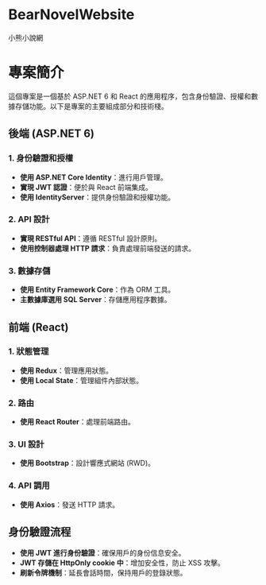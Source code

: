 # BearNovelWebsite
小熊小說網

# 專案簡介

這個專案是一個基於 ASP.NET 6 和 React 的應用程序，包含身份驗證、授權和數據存儲功能。以下是專案的主要組成部分和技術棧。

## 後端 (ASP.NET 6)

### 1. 身份驗證和授權
- **使用 ASP.NET Core Identity**：進行用戶管理。
- **實現 JWT 認證**：便於與 React 前端集成。
- **使用 IdentityServer**：提供身份驗證和授權功能。

### 2. API 設計
- **實現 RESTful API**：遵循 RESTful 設計原則。
- **使用控制器處理 HTTP 請求**：負責處理前端發送的請求。

### 3. 數據存儲
- **使用 Entity Framework Core**：作為 ORM 工具。
- **主數據庫選用 SQL Server**：存儲應用程序數據。

## 前端 (React)

### 1. 狀態管理
- **使用 Redux**：管理應用狀態。
- **使用 Local State**：管理組件內部狀態。

### 2. 路由
- **使用 React Router**：處理前端路由。

### 3. UI 設計
- **使用 Bootstrap**：設計響應式網站 (RWD)。

### 4. API 調用
- **使用 Axios**：發送 HTTP 請求。

## 身份驗證流程

- **使用 JWT 進行身份驗證**：確保用戶的身份信息安全。
- **JWT 存儲在 HttpOnly cookie 中**：增加安全性，防止 XSS 攻擊。
- **刷新令牌機制**：延長會話時間，保持用戶的登錄狀態。

